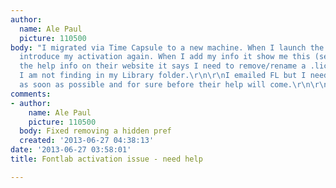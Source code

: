 ```yaml
---
author:
  name: Ale Paul
  picture: 110500
body: "I migrated via Time Capsule to a new machine. When I launch the FL I have to
  introduce my activation again. When I add my info it show me this (see image)\r\n\r\nAt
  the help info on their website it says I need to remove/rename a .lic file that
  I am not finding in my Library folder.\r\n\r\nI emailed FL but I need to use it
  as soon as possible and for sure before their help will come.\r\n\r\nAny help????\r\n\r\n[img:sites/default/files/old-images/fontlab_3777.png]"
comments:
- author:
    name: Ale Paul
    picture: 110500
  body: Fixed removing a hidden pref
  created: '2013-06-27 04:38:13'
date: '2013-06-27 03:58:01'
title: Fontlab activation issue - need help

---
```

